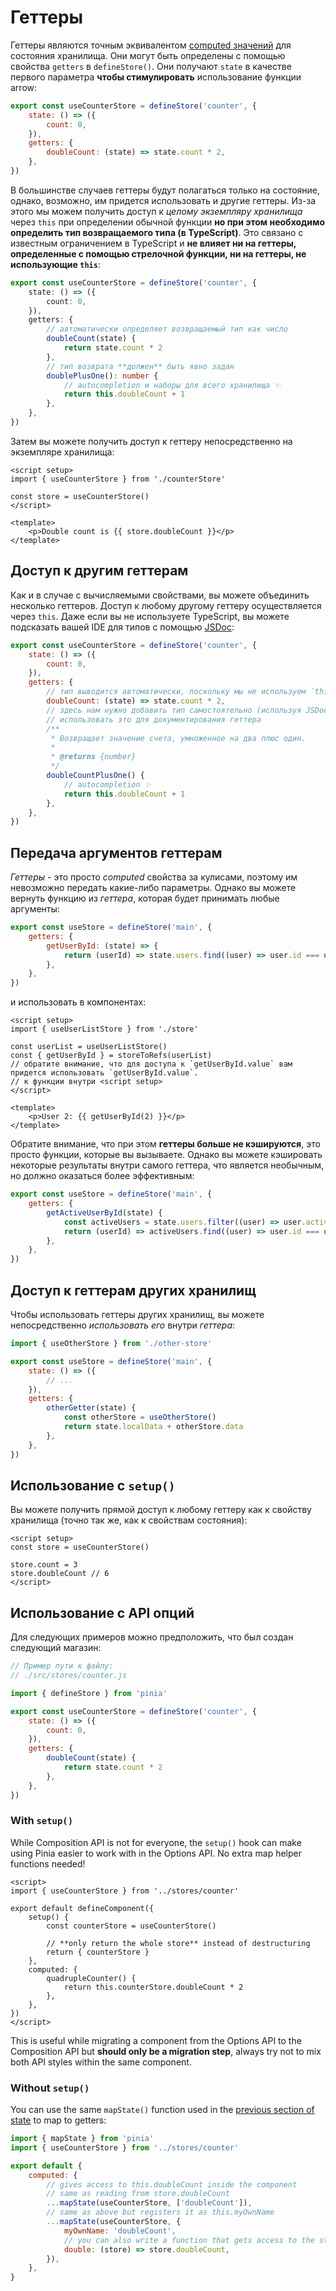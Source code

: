 # Геттеры

<VueSchoolLink
  href="https://vueschool.io/lessons/getters-in-pinia"
  title="Узнайте все о геттерах в Pinia"
/>

Геттеры являются точным эквивалентом [computed значений](https://vuejs.org/guide/essentials/computed.html) для состояния хранилища. Они могут быть определены с помощью свойства `getters` в `defineStore()`. Они получают `state` в качестве первого параметра **чтобы стимулировать** использование функции arrow:

```js
export const useCounterStore = defineStore('counter', {
    state: () => ({
        count: 0,
    }),
    getters: {
        doubleCount: (state) => state.count * 2,
    },
})
```

В большинстве случаев геттеры будут полагаться только на состояние, однако, возможно, им придется использовать и другие геттеры. Из-за этого мы можем получить доступ к _целому экземпляру хранилища_ через `this` при определении обычной функции **но при этом необходимо определить тип возвращаемого типа (в TypeScript)**. Это связано с известным ограничением в TypeScript и **не влияет ни на геттеры, определенные с помощью стрелочной функции, ни на геттеры, не использующие `this`**:

```ts
export const useCounterStore = defineStore('counter', {
    state: () => ({
        count: 0,
    }),
    getters: {
        // автоматически определяет возвращаемый тип как число
        doubleCount(state) {
            return state.count * 2
        },
        // тип возврата **должен** быть явно задан
        doublePlusOne(): number {
            // autocompletion и наборы для всего хранилища ✨
            return this.doubleCount + 1
        },
    },
})
```

Затем вы можете получить доступ к геттеру непосредственно на экземпляре хранилища:

```vue
<script setup>
import { useCounterStore } from './counterStore'

const store = useCounterStore()
</script>

<template>
    <p>Double count is {{ store.doubleCount }}</p>
</template>
```

## Доступ к другим геттерам

Как и в случае с вычисляемыми свойствами, вы можете объединить несколько геттеров. Доступ к любому другому геттеру осуществляется через `this`. Даже если вы не используете TypeScript, вы можете подсказать вашей IDE для типов с помощью [JSDoc](https://jsdoc.app/tags-returns.html):

```js
export const useCounterStore = defineStore('counter', {
    state: () => ({
        count: 0,
    }),
    getters: {
        // тип выводится автоматически, поскольку мы не используем `this`.
        doubleCount: (state) => state.count * 2,
        // здесь нам нужно добавить тип самостоятельно (используя JSDoc в JS). Мы также можем
        // использовать это для документирования геттера
        /**
         * Возвращает значение счета, умноженное на два плюс один.
         *
         * @returns {number}
         */
        doubleCountPlusOne() {
            // autocompletion ✨
            return this.doubleCount + 1
        },
    },
})
```

## Передача аргументов геттерам

_Геттеры_ - это просто _computed_ свойства за кулисами, поэтому им невозможно передать какие-либо параметры. Однако вы можете вернуть функцию из _геттера_, которая будет принимать любые аргументы:

```js
export const useStore = defineStore('main', {
    getters: {
        getUserById: (state) => {
            return (userId) => state.users.find((user) => user.id === userId)
        },
    },
})
```

и использовать в компонентах:

```vue
<script setup>
import { useUserListStore } from './store'

const userList = useUserListStore()
const { getUserById } = storeToRefs(userList)
// обратите внимание, что для доступа к `getUserById.value` вам придется использовать `getUserById.value`.
// к функции внутри <script setup>
</script>

<template>
    <p>User 2: {{ getUserById(2) }}</p>
</template>
```

Обратите внимание, что при этом **геттеры больше не кэшируются**, это просто функции, которые вы вызываете. Однако вы можете кэшировать некоторые результаты внутри самого геттера, что является необычным, но должно оказаться более эффективным:

```js
export const useStore = defineStore('main', {
    getters: {
        getActiveUserById(state) {
            const activeUsers = state.users.filter((user) => user.active)
            return (userId) => activeUsers.find((user) => user.id === userId)
        },
    },
})
```

## Доступ к геттерам других хранилищ

Чтобы использовать геттеры других хранилищ, вы можете непосредственно _использовать его_ внутри _геттера_:

```js
import { useOtherStore } from './other-store'

export const useStore = defineStore('main', {
    state: () => ({
        // ...
    }),
    getters: {
        otherGetter(state) {
            const otherStore = useOtherStore()
            return state.localData + otherStore.data
        },
    },
})
```

## Использование с `setup()`

Вы можете получить прямой доступ к любому геттеру как к свойству хранилища (точно так же, как к свойствам состояния):

```vue
<script setup>
const store = useCounterStore()

store.count = 3
store.doubleCount // 6
</script>
```

## Использование с API опций

<VueSchoolLink
  href="https://vueschool.io/lessons/access-pinia-getters-in-the-options-api"
  title="Доступ к геттерам пинии через API опций"
/>

Для следующих примеров можно предположить, что был создан следующий магазин:

```js
// Пример пути к файлу:
// ./src/stores/counter.js

import { defineStore } from 'pinia'

export const useCounterStore = defineStore('counter', {
    state: () => ({
        count: 0,
    }),
    getters: {
        doubleCount(state) {
            return state.count * 2
        },
    },
})
```

### With `setup()`

While Composition API is not for everyone, the `setup()` hook can make using Pinia easier to work with in the Options API. No extra map helper functions needed!

```vue
<script>
import { useCounterStore } from '../stores/counter'

export default defineComponent({
    setup() {
        const counterStore = useCounterStore()

        // **only return the whole store** instead of destructuring
        return { counterStore }
    },
    computed: {
        quadrupleCounter() {
            return this.counterStore.doubleCount * 2
        },
    },
})
</script>
```

This is useful while migrating a component from the Options API to the Composition API but **should only be a migration step**, always try not to mix both API styles within the same component.

### Without `setup()`

You can use the same `mapState()` function used in the [previous section of state](./state.md#options-api) to map to getters:

```js
import { mapState } from 'pinia'
import { useCounterStore } from '../stores/counter'

export default {
    computed: {
        // gives access to this.doubleCount inside the component
        // same as reading from store.doubleCount
        ...mapState(useCounterStore, ['doubleCount']),
        // same as above but registers it as this.myOwnName
        ...mapState(useCounterStore, {
            myOwnName: 'doubleCount',
            // you can also write a function that gets access to the store
            double: (store) => store.doubleCount,
        }),
    },
}
```
